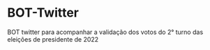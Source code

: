 # BOT-Twitter
BOT twitter para acompanhar a validação dos votos do 2° turno das eleições de presidente de 2022
